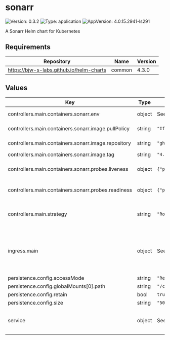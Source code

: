 # sonarr

![Version: 0.3.2](https://img.shields.io/badge/Version-0.3.2-informational?style=flat-square) ![Type: application](https://img.shields.io/badge/Type-application-informational?style=flat-square) ![AppVersion: 4.0.15.2941-ls291](https://img.shields.io/badge/AppVersion-4.0.15.2941--ls291-informational?style=flat-square)

A Sonarr Helm chart for Kubernetes

## Requirements

| Repository | Name | Version |
|------------|------|---------|
| https://bjw-s-labs.github.io/helm-charts | common | 4.3.0 |

## Values

| Key | Type | Default | Description |
|-----|------|---------|-------------|
| controllers.main.containers.sonarr.env | object | See [values.yaml](./values.yaml) | environment variables. |
| controllers.main.containers.sonarr.image.pullPolicy | string | `"IfNotPresent"` | image pull policy |
| controllers.main.containers.sonarr.image.repository | string | `"ghcr.io/linuxserver/sonarr"` | image repository |
| controllers.main.containers.sonarr.image.tag | string | `"4.0.15.2941-ls291"` | image tag |
| controllers.main.containers.sonarr.probes.liveness | object | `{"path":"/ping","type":"HTTP"}` | Configures liveness probe |
| controllers.main.containers.sonarr.probes.readiness | object | `{"path":"/ping","type":"HTTP"}` | Configures readiness probe |
| controllers.main.strategy | string | `"RollingUpdate"` | Set the controller upgrade strategy |
| ingress.main | object | See [values.yaml](./values.yaml) | Enable and configure ingress settings for the chart under this key. |
| persistence.config.accessMode | string | `"ReadWriteOnce"` |  |
| persistence.config.globalMounts[0].path | string | `"/config"` |  |
| persistence.config.retain | bool | `true` |  |
| persistence.config.size | string | `"500Mi"` |  |
| service | object | See [values.yaml](./values.yaml) | Configures service settings for the chart. |

